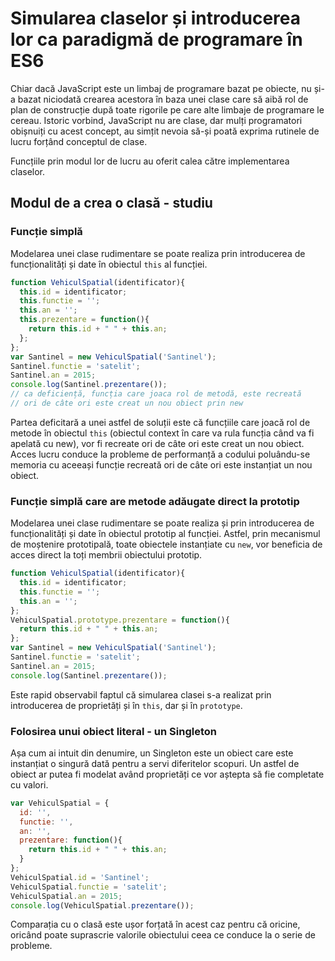 # Simularea claselor și introducerea lor ca paradigmă de programare în ES6

Chiar dacă JavaScript este un limbaj de programare bazat pe obiecte, nu și-a bazat niciodată crearea acestora în baza unei clase care să aibă rol de plan de construcție după toate rigorile pe care alte limbaje de programare le cereau. Istoric vorbind, JavaScript nu are clase, dar mulți programatori obișnuiți cu acest concept, au simțit nevoia să-și poată exprima rutinele de lucru forțând conceptul de clase.

Funcțiile prin modul lor de lucru au oferit calea către implementarea claselor.

## Modul de a crea o clasă - studiu

### Funcție simplă

Modelarea unei clase rudimentare se poate realiza prin introducerea de funcționalități și date în obiectul `this` al funcției.

```javascript
function VehiculSpatial(identificator){
  this.id = identificator;
  this.functie = '';
  this.an = '';
  this.prezentare = function(){
    return this.id + " " + this.an;
  };
};
var Santinel = new VehiculSpatial('Santinel');
Santinel.functie = 'satelit';
Santinel.an = 2015;
console.log(Santinel.prezentare());
// ca deficiență, funcția care joaca rol de metodă, este recreată
// ori de câte ori este creat un nou obiect prin new
```

Partea deficitară a unei astfel de soluții este că funcțiile care joacă rol de metode în obiectul `this` (obiectul context în care va rula funcția când va fi apelată cu new), vor fi recreate ori de câte ori este creat un nou obiect. Acces lucru conduce la probleme de performanță a codului poluându-se memoria cu aceeași funcție recreată ori de câte ori este instanțiat un nou obiect.

### Funcție simplă care are metode adăugate direct la prototip

Modelarea unei clase rudimentare se poate realiza și prin introducerea de funcționalități și date în obiectul prototip al funcției. Astfel, prin mecanismul de moștenire prototipală, toate obiectele instanțiate cu `new`, vor beneficia de acces direct la toți membrii obiectului prototip.

```javascript
function VehiculSpatial(identificator){
  this.id = identificator;
  this.functie = '';
  this.an = '';
};
VehiculSpatial.prototype.prezentare = function(){
  return this.id + " " + this.an;
};
var Santinel = new VehiculSpatial('Santinel');
Santinel.functie = 'satelit';
Santinel.an = 2015;
console.log(Santinel.prezentare());
```

Este rapid observabil faptul că simularea clasei s-a realizat prin introducerea de proprietăți și în `this`, dar și în `prototype`.

### Folosirea unui obiect literal - un Singleton

Așa cum ai intuit din denumire, un Singleton este un obiect care este instanțiat o singură dată pentru a servi diferitelor scopuri. Un astfel de obiect ar putea fi modelat având proprietăți ce vor aștepta să fie completate cu valori.

```javascript
var VehiculSpatial = {
  id: '',
  functie: '',
  an: '',
  prezentare: function(){
    return this.id + " " + this.an;
  }
};
VehiculSpatial.id = 'Santinel';
VehiculSpatial.functie = 'satelit';
VehiculSpatial.an = 2015;
console.log(VehiculSpatial.prezentare());
```

Comparația cu o clasă este ușor forțată în acest caz pentru că oricine, oricând poate suprascrie valorile obiectului ceea ce conduce la o serie de probleme.
